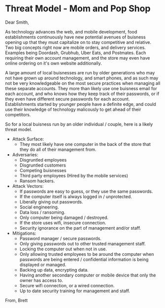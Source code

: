 # Threat Model - Mom and Pop Shop

Dear Smith,

As technology advances the web, and mobile development, food establishments continuously have new potential avenues of buisness opening up that they must capitalize on to stay competitive and relative. Two big concepts right now are mobile orders, and delivery services. Examples being Doordash, Grubhub, Uber Eats, and Postmates. Each requiring their own account management, and the store may even have online ordering on it's own website additionally. 

A large amount of local buisnesses are run by older generations who may not have grown up around technology, and smart phones, and as such may not be very knowledgeable on the most secure practices when managing all these separate accounts. They more than likely use one buisness email for each account, and who knows how they keep track of their passwords, or if they even have different secure passwords for each account. Establishments started by younger people have a definite edge, and could use their knowledge of technology malicously to get ahead of their competitors.

So for a local buisness run by an older individual / couple, here is a likely threat model.

* Attack Surface:
    - They most likely have one computer in the back of the store that they do all of their management from.
* Adversaries:
    - Disgruntled employees
    - Disgruntled customers
    - Competing buisnesses
    - Third party employees (Hired by the mobile services)
    - Ransom hackers.
* Attack Vectors:
    - If passwords are easy to guess, or they use the same passwords.
    - If the computer itself is always logged in / unprotected.
    - Liberally giving out passwords.
    - Social engineering.
    - Data loss / ransoming.
    - Only computer being damaged / destroyed.
    - If the store uses wifi, insecure connection.
    - Security ignorance on the part of management and/or staff.
* Mitigations:
    - Password manager / secure passwords.
    - Only giving passwords out to other trusted management staff.
    - Locking the computer out when not in use.
    - Only allowing trusted employees to be around the computer when passwords are being entered / confidential information is being displayed or managed.
    - Backing up data, encrypting data.
    - Having another secondary computer or mobile device that only the owner has access to.
    - Secure wifi connection, or a wired connection.
    - Up to date security training for management and staff.

From,
Brett
